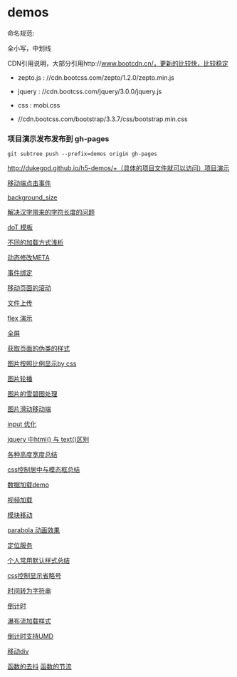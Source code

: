 # demos

命名规范:

全小写，中划线


CDN引用说明，大部分引用http://www.bootcdn.cn/，更新的比较快，比较稳定

+ zepto.js : //cdn.bootcss.com/zepto/1.2.0/zepto.min.js
+ jquery : //cdn.bootcss.com/jquery/3.0.0/jquery.js

+ css : mobi.css
+ //cdn.bootcss.com/bootstrap/3.3.7/css/bootstrap.min.css

### 项目演示发布发布到 gh-pages

```
git subtree push --prefix=demos origin gh-pages

```
http://dukegod.github.io/h5-demos/+（具体的项目文件就可以访问）项目演示

[移动端点击事件](https://github.com/dukegod/h5-demos/tree/master/demos/app-hover)

[background_size](https://github.com/dukegod/h5-demos/tree/master/demos/background-size)

[解决汉字带来的字符长度的问题](https://github.com/dukegod/h5-demos/tree/master/demos/chinese-trans-start)

[doT 模板](https://github.com/dukegod/h5-demos/tree/master/demos/doT)

[不同的加载方式浅析](https://github.com/dukegod/h5-demos/tree/master/demos/diffs-between-loader)

[动态修改META](https://github.com/dukegod/h5-demos/tree/master/demos/dynamic-modifing-meta)

[事件绑定](https://github.com/dukegod/h5-demos/tree/master/demos/event-bind-listen)

[移动页面的滚动](https://github.com/dukegod/h5-demos/tree/master/demos/fast-scroll)

[文件上传](https://github.com/dukegod/h5-demos/tree/master/demos/file-upload)

[flex 演示](https://github.com/dukegod/h5-demos/tree/master/demos/flex-components)

[全屏](https://github.com/dukegod/h5-demos/tree/master/demos/full-screen)

[获取页面的伪类的样式](https://github.com/dukegod/h5-demos/tree/master/demos/get-style)

[图片按照比例显示by css](https://github.com/dukegod/h5-demos/tree/master/demos/img-setting)

[图片轮播](https://github.com/dukegod/h5-demos/tree/master/demos/img-slide)

[图片的雪碧图处理](https://github.com/dukegod/h5-demos/tree/master/demos/img-sprite)

[图片滑动移动端](https://github.com/dukegod/h5-demos/tree/master/demos/img-touch-slide-imook)

[input 优化](https://github.com/dukegod/h5-demos/tree/master/demos/input-kinds)

[jquery 中html() 与 text()区别](https://github.com/dukegod/h5-demos/tree/master/demos/full-screen)

[各种高度宽度总结](https://github.com/dukegod/h5-demos/tree/master/demos/kinds-of-height-width)

[css控制居中与模态框总结](https://github.com/dukegod/h5-demos/tree/master/demos/positon)

[数据加载demo](https://github.com/dukegod/h5-demos/tree/master/demos/loading-dates)

[视频加载](https://github.com/dukegod/h5-demos/tree/master/demos/loadvideo)

[模块移动](https://github.com/dukegod/h5-demos/tree/master/demos/move-block)

[parabola 动画效果](https://github.com/dukegod/h5-demos/tree/master/demos/parabola)

[定位服务](https://github.com/dukegod/h5-demos/tree/master/demos/positon)

[个人常用默认样式总结](https://github.com/dukegod/h5-demos/tree/master/demos/reset-class)

[css控制显示省略号](https://github.com/dukegod/h5-demos/tree/master/demos/show-ellipsis)

[时间转为字符串](https://github.com/dukegod/h5-demos/tree/master/demos/time-trans-string)

[倒计时](https://github.com/dukegod/h5-demos/tree/master/demos/counter)

[瀑布流加载样式](https://github.com/dukegod/h5-demos/tree/master/demos/water-fall-layout)

[倒计时支持UMD](https://github.com/dukegod/h5-demos/tree/master/demos/counter)

[移动div](https://github.com/dukegod/h5-demos/tree/master/demos/animate-div)

[函数的去抖]()
[函数的节流]()
[]()
[]()
